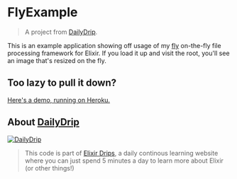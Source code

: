 # FlyExample
> A project from [DailyDrip](https://www.dailydrip.com).

This is an example application showing off usage of my
[fly](http://github.com/dailydrip/fly) on-the-fly file processing framework for
Elixir.  If you load it up and visit the root, you'll see an image that's
resized on the fly.

## Too lazy to pull it down?

[Here's a demo, running on Heroku.](https://immense-forest-64118.herokuapp.com/)

## About [DailyDrip](https://www.dailydrip.com)

[![DailyDrip](https://github.com/dailydrip/fly/raw/master/assets/dailydrip.png)](https://www.dailydrip.com)

> This code is part of [Elixir Drips](https://www.dailydrip.com/topics/elixir/),
> a daily continous learning website where you can just spend 5 minutes a day to
> learn more about Elixir (or other things!)

